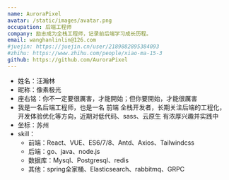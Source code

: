 ```yaml
---
name: AuroraPixel
avatar: /static/images/avatar.png
occupation: 后端工程师
company: 励志成为全栈工程师，记录前后端学习成长历程。
email: wanghanlinlin@126.com
#juejin: https://juejin.cn/user/2189882895384093
#zhihu: https://www.zhihu.com/people/xiao-ma-15-3
github: https://github.com/AuroraPixel
---
```


- 姓名：汪瀚林
- 昵称：像素极光
- 座右铭：你不一定要很厲害，才能開始；但你要開始，才能很厲害
- 我是一名后端工程师，也是一名 前端 全栈开发者，长期关注后端的工程化，开发体验优化等方向，近期对低代码、sass、云原生 有浓厚兴趣并实践中
- 坐标：苏州
- skill：
  - 前端：React、VUE、ES6/7/8、Antd、Axios、Tailwindcss
  - 后端：go、java、node.js
  - 数据库：Mysql、Postgresql、redis
  - 其他：spring全家桶、Elasticsearch、rabbitmq、GRPC
